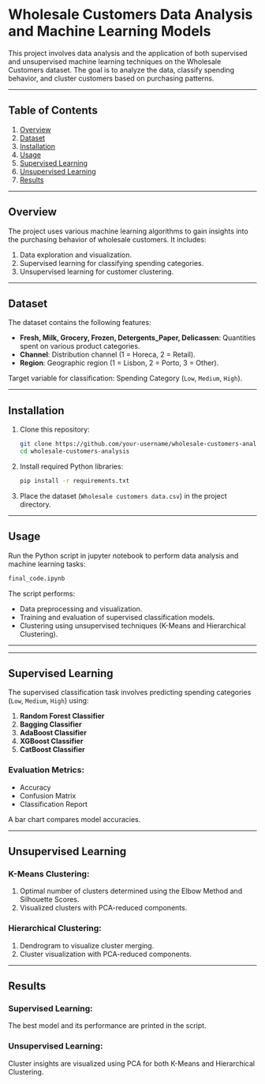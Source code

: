 
# Wholesale Customers Data Analysis and Machine Learning Models

This project involves data analysis and the application of both supervised and unsupervised machine learning techniques on the Wholesale Customers dataset. The goal is to analyze the data, classify spending behavior, and cluster customers based on purchasing patterns.

---

## Table of Contents

1. [Overview](#overview)
2. [Dataset](#dataset)
3. [Installation](#installation)
4. [Usage](#usage)
5. [Supervised Learning](#supervised-learning)
6. [Unsupervised Learning](#unsupervised-learning)
7. [Results](#results)


---

## Overview

The project uses various machine learning algorithms to gain insights into the purchasing behavior of wholesale customers. It includes:

1. Data exploration and visualization.
2. Supervised learning for classifying spending categories.
3. Unsupervised learning for customer clustering.

---

## Dataset

The dataset contains the following features:
- **Fresh, Milk, Grocery, Frozen, Detergents_Paper, Delicassen**: Quantities spent on various product categories.
- **Channel**: Distribution channel (1 = Horeca, 2 = Retail).
- **Region**: Geographic region (1 = Lisbon, 2 = Porto, 3 = Other).

Target variable for classification: Spending Category (`Low`, `Medium`, `High`).

---

## Installation

1. Clone this repository:
   ```bash
   git clone https://github.com/your-username/wholesale-customers-analysis
   cd wholesale-customers-analysis
   ```

2. Install required Python libraries:
   ```bash
   pip install -r requirements.txt
   ```

3. Place the dataset (`Wholesale customers data.csv`) in the project directory.

---

## Usage

Run the Python script in jupyter notebook to perform data analysis and machine learning tasks:
```bash
final_code.ipynb
```

The script performs:
- Data preprocessing and visualization.
- Training and evaluation of supervised classification models.
- Clustering using unsupervised techniques (K-Means and Hierarchical Clustering).

---



---

## Supervised Learning

The supervised classification task involves predicting spending categories (`Low`, `Medium`, `High`) using:
1. **Random Forest Classifier**
2. **Bagging Classifier**
3. **AdaBoost Classifier**
4. **XGBoost Classifier**
5. **CatBoost Classifier**

### Evaluation Metrics:
- Accuracy
- Confusion Matrix
- Classification Report

A bar chart compares model accuracies.

---

## Unsupervised Learning

### K-Means Clustering:
1. Optimal number of clusters determined using the Elbow Method and Silhouette Scores.
2. Visualized clusters with PCA-reduced components.

### Hierarchical Clustering:
1. Dendrogram to visualize cluster merging.
2. Cluster visualization with PCA-reduced components.

---

## Results

### Supervised Learning:
The best model and its performance are printed in the script.

### Unsupervised Learning:
Cluster insights are visualized using PCA for both K-Means and Hierarchical Clustering.


